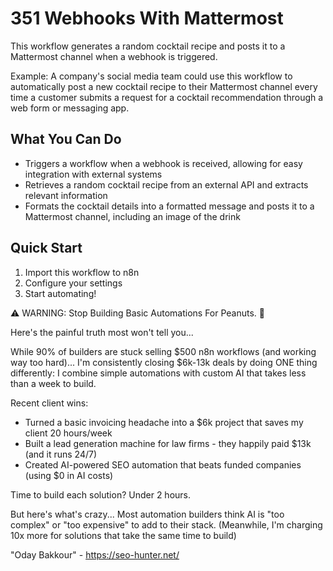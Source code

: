 # 351 Webhooks With Mattermost

This workflow generates a random cocktail recipe and posts it to a Mattermost channel when a webhook is triggered.

Example: A company's social media team could use this workflow to automatically post a new cocktail recipe to their Mattermost channel every time a customer submits a request for a cocktail recommendation through a web form or messaging app.

## What You Can Do
- Triggers a workflow when a webhook is received, allowing for easy integration with external systems
- Retrieves a random cocktail recipe from an external API and extracts relevant information
- Formats the cocktail details into a formatted message and posts it to a Mattermost channel, including an image of the drink

## Quick Start
1. Import this workflow to n8n
2. Configure your settings
3. Start automating!

⚠️ WARNING: Stop Building Basic Automations For Peanuts. 🚫

Here's the painful truth most won't tell you...

While 90% of builders are stuck selling $500 n8n workflows (and working way too hard)...
I'm consistently closing $6k-13k deals by doing ONE thing differently:
I combine simple automations with custom AI that takes less than a week to build.

Recent client wins:
* Turned a basic invoicing headache into a $6k project that saves my client 20 hours/week
* Built a lead generation machine for law firms - they happily paid $13k (and it runs 24/7)
* Created AI-powered SEO automation that beats funded companies (using $0 in AI costs)

Time to build each solution? Under 2 hours.

But here's what's crazy...
Most automation builders think AI is "too complex" or "too expensive" to add to their stack.
(Meanwhile, I'm charging 10x more for solutions that take the same time to build)

"Oday Bakkour" - https://seo-hunter.net/
